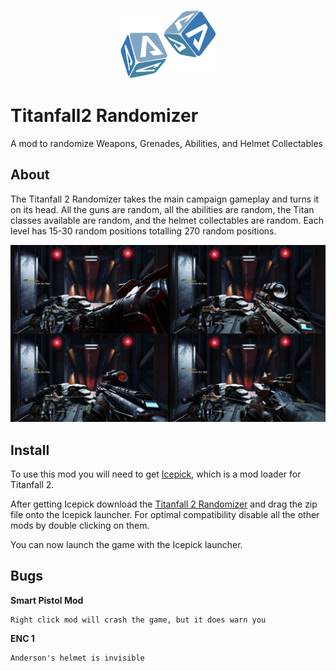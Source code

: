 <p align="center" style="text-align:center"><img width="153" height="110" src="https://github.com/taskinoz/Titanfall2-Randomizer/blob/3c2ef1dee87e8d12cdd236b032a9da2cb638327b/assets/TitanfallDice.png" alt="Titanfall 2 Randomizer Mod" /></p>

# Titanfall2 Randomizer
A mod to randomize Weapons, Grenades, Abilities, and Helmet Collectables

## About

The Titanfall 2 Randomizer takes the main campaign gameplay and turns it on its head. All the guns are random, all the abilities are random, the Titan classes available are random, and the helmet collectables are random. Each level has 15-30 random positions totalling 270 random positions.

![Screenshot showing 4 different loadouts](https://github.com/taskinoz/Titanfall2-Randomizer/blob/093503b204ac59118384013d3611795b17a483fb/assets/RandomizerScreenshot.png)

## Install

To use this mod you will need to get [Icepick](https://titanfallmods.com/), which is a mod loader for Titanfall 2.

After getting Icepick download the [Titanfall 2 Randomizer](https://github.com/taskinoz/Titanfall-Randomizer-Hints/releases) and drag the zip file onto the Icepick launcher. For optimal compatibility disable all the other mods by double clicking on them.

You can now launch the game with the Icepick launcher.


## Bugs
**Smart Pistol Mod**
```
Right click mod will crash the game, but it does warn you
```
**ENC 1**
```
Anderson's helmet is invisible
```
